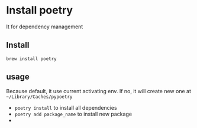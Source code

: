 # Install poetry
It for dependency management

## Install
`brew install poetry`

## usage
Because default, it use current activating env.
If no, it will create new one at `~/Library/Caches/pypoetry`

- `poetry install` to install all dependencies
- `poetry add package_name` to install new package
- 